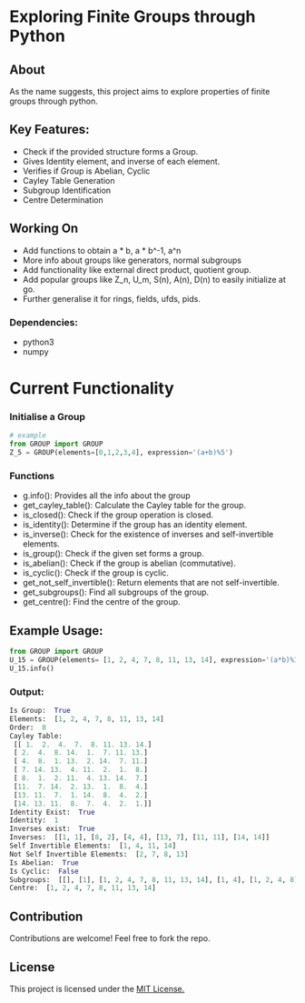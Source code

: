# Exploring Finite Groups through Python
## About

As the name suggests, this project aims to explore properties of finite groups through python.



## **Key Features:**

- Check if the provided structure forms a Group.
- Gives Identity element, and inverse of each element.
- Verifies if Group is Abelian, Cyclic
- Cayley Table Generation
- Subgroup Identification
- Centre Determination

## Working On

- Add functions to obtain a * b, a * b^-1, a^n
- More info about groups like generators, normal subgroups
- Add functionality like external direct product, quotient group.
- Add popular groups like Z_n, U_m, S(n), A(n), D(n) to easily initialize at go.
- Further generalise it for rings, fields, ufds, pids.

### Dependencies: 
- python3
- numpy

# Current Functionality

### Initialise a Group

```python
# example
from GROUP import GROUP
Z_5 = GROUP(elements=[0,1,2,3,4], expression='(a+b)%5')

```

### Functions

- g.info(): Provides all the info about the group
- get_cayley_table(): Calculate the Cayley table for the group.
- is_closed(): Check if the group operation is closed.
- is_identity(): Determine if the group has an identity element.
- is_inverse(): Check for the existence of inverses and self-invertible elements.
- is_group(): Check if the given set forms a group.
- is_abelian(): Check if the group is abelian (commutative).
- is_cyclic(): Check if the group is cyclic.
- get_not_self_invertible(): Return elements that are not self-invertible.
- get_subgroups(): Find all subgroups of the group.
- get_centre(): Find the centre of the group.

## Example Usage:

```python
from GROUP import GROUP
U_15 = GROUP(elements= [1, 2, 4, 7, 8, 11, 13, 14], expression='(a*b)%15')
U_15.info()

```

### Output:

```python
Is Group:  True
Elements:  [1, 2, 4, 7, 8, 11, 13, 14]
Order:  8
Cayley Table: 
 [[ 1.  2.  4.  7.  8. 11. 13. 14.]
 [ 2.  4.  8. 14.  1.  7. 11. 13.]
 [ 4.  8.  1. 13.  2. 14.  7. 11.]
 [ 7. 14. 13.  4. 11.  2.  1.  8.]
 [ 8.  1.  2. 11.  4. 13. 14.  7.]
 [11.  7. 14.  2. 13.  1.  8.  4.]
 [13. 11.  7.  1. 14.  8.  4.  2.]
 [14. 13. 11.  8.  7.  4.  2.  1.]]
Identity Exist:  True
Identity:  1
Inverses exist:  True
Inverses:  [[1, 1], [8, 2], [4, 4], [13, 7], [11, 11], [14, 14]]
Self Invertible Elements:  [1, 4, 11, 14]
Not Self Invertible Elements:  [2, 7, 8, 13]
Is Abelian:  True
Is Cyclic:  False
Subgroups:  [[], [1], [1, 2, 4, 7, 8, 11, 13, 14], [1, 4], [1, 2, 4, 8], [1, 11], [1, 4, 7, 13], [1, 14], [1, 4, 11, 14]]
Centre:  [1, 2, 4, 7, 8, 11, 13, 14]
```

## **Contribution**

Contributions are welcome! Feel free to fork the repo.

## **License**

This project is licensed under the [MIT License.](https://github.com/priyanshupant/group-theory/blob/main/LICENSE)
